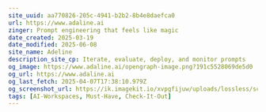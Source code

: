 ```yaml
---
site_uuid: aa770826-205c-4941-b2b2-8b4e8daefca0
url: https://www.adaline.ai
zinger: Prompt engineering that feels like magic
date_created: 2025-03-19
date_modified: 2025-06-08
site_name: Adeline
description_site_cp: Iterate, evaluate, deploy, and monitor prompts
og_image: https://www.adaline.ai/opengraph-image.png?191c5528069de5d0
og_url: https://www.adaline.ai
og_last_fetch: 2025-04-07T17:38:10.979Z
og_screenshot_url: https://ik.imagekit.io/xvpgfijuw/uploads/lossless/screenshots/20250528_Adaline_AI_og_screenshot.jpeg
tags: [AI-Workspaces, Must-Have, Check-It-Out]
---
```


